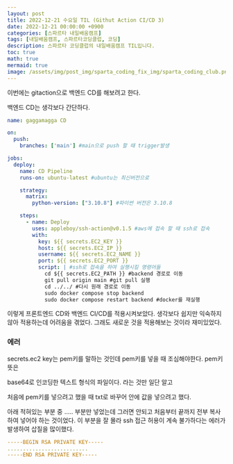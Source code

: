 ```yaml
---
layout: post
title: 2022-12-21 수요일 TIL (Githut Action CI/CD 3)
date: 2022-12-21 00:00:00 +0900
categories: [스파르타 내일배움캠프]
tags: [내일배움캠프, 스파르타코딩클럽, 코딩]
description: 스파르타 코딩클럽의 내일배움캠프 TIL입니다.
toc: true
math: true
mermaid: true
image: /assets/img/post_img/sparta_coding_fix_img/sparta_coding_club.png
---
```

이번에는 gitaction으로 백엔드 CD를 해보려고 한다.

백엔드 CD는 생각보다 간단하다.

```yaml
name: gaggamagga CD

on:
  push:
    branches: ['main'] #main으로 push 할 때 trigger발생

jobs:
  deploy:
    name: CD Pipeline
    runs-on: ubuntu-latest #ubuntu는 최신버전으로

    strategy:
      matrix:
        python-version: ["3.10.8"] #파이썬 버전은 3.10.8

    steps:
      - name: Deploy
        uses: appleboy/ssh-action@v0.1.5 #aws에 접속 할 때 ssh로 접속
        with:
          key: ${{ secrets.EC2_KEY }} 
          host: ${{ secrets.EC2_IP }}
          username: ${{ secrets.EC2_NAME }}
          port: ${{ secrets.EC2_PORT }}
          script: | #ssh로 접속을 하여 실행시킬 명령어들
            cd ${{ secrets.EC2_PATH }} #backend 경로로 이동 
            git pull origin main #git pull 실행
            cd ../../ #다시 원래 경로로 이동
            sudo docker compose stop backend 
            sudo docker compose restart backend #docker를 재실행
```

이렇게 프론트엔드 CD와 백엔드 CI/CD를 적용시켜보았다. 생각보다 쉽지만 익숙하지 않아 적용하는데 어려움을 겪었다. 그래도 새로운 것을 적용해보는 것이라 재미있었다. 

### 에러

secrets.ec2 key는 pem키를 말하는 것인데 pem키를 넣을 때 조심해야한다. pem키 뜻은 

base64로 인코딩한 텍스트 형식의 파일이다. 라는 것만 일단 알고 

처음에 pem키를 넣으려고 했을 때 txt로 바꾸어 안에 값을 넣으려고 했다.

아래 적혀있는 부분 중 ….. 부분만 넣었는데 그러면 안되고 처음부터 끝까지 전부 복사하여 넣어야 하는 것이었다. 이 부분을 잘 몰라 ssh 접근 허용이 계속 불가하다는 에러가 발생하여 삽질을 많이했다. 

```yaml
-----BEGIN RSA PRIVATE KEY-----
..........................
-----END RSA PRIVATE KEY-----
```